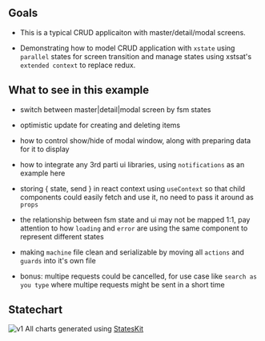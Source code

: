 
## Goals

- This is a typical CRUD applicaiton with master/detail/modal screens.

- Demonstrating how to model CRUD application with `xstate` using `parallel` states for screen transition and manage states using xstsat's `extended context` to replace redux.

## What to see in this example

- switch between master|detail|modal screen by fsm states

- optimistic update for creating and deleting items

- how to control show/hide of modal window, along with preparing data for it to display

- how to integrate any 3rd parti ui libraries, using `notifications` as an example here

- storing { state, send } in react context using `useContext` so that child components could easily fetch and use it, no need to pass it around as `props`

- the relationship between fsm state and ui may not be mapped 1:1, pay attention to how `loading` and `error` are using the same component to represent different states

- making `machine` file clean and serializable by moving all `actions` and `guards` into it's own file

- bonus: multipe requests could be cancelled, for use case like `search as you type` where multipe requests might be sent in a short time

## Statechart

![v1](https://user-images.githubusercontent.com/325936/65810691-f8d25000-e1df-11e9-9c35-9d5e1d5a0fa5.png)
All charts generated using [StatesKit](https://stateskit.com)
